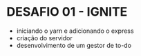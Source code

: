 # DESAFIO 01 - IGNITE
 * iniciando o yarn e adicionando o express
 * criação do servidor
 * desenvolvimento de um gestor de to-do